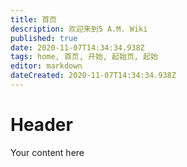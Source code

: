 ```yaml
---
title: 首页
description: 欢迎来到5 A.M. Wiki
published: true
date: 2020-11-07T14:34:34.938Z
tags: home, 首页, 开始, 起始页, 起始
editor: markdown
dateCreated: 2020-11-07T14:34:34.938Z
---
```


# Header
Your content here